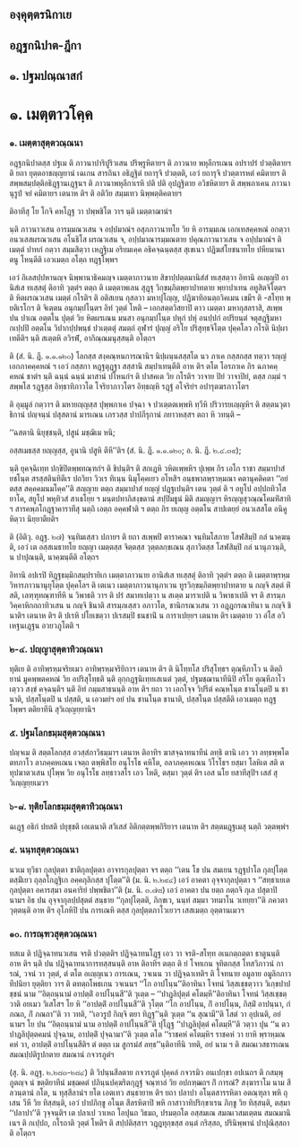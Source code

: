 <h2>องฺคุตฺตรนิกาเย</h2>
<h2>อฎฺฐกนิปาต-ฎีกา</h2>
<h2>๑. ปฐมปณฺณาสกํ</h2>
<h1>๑. เมตฺตาวโคฺค</h1>
<h3>๑. เมตฺตาสุตฺตวณฺณนา</h3>
<p> อฎฺฐกนิปาตสฺส   ปฐเม ติ ภาวนาปาริปูริวเสน ปริพฺรูหิตายฯ ติ ภาวนาย พหุลีกรเณน อปราปรํ ปวตฺติตายฯ ติ ยถา ยุตฺตอาชญฺญยานํ เฉเกน สารถินา อธิฎฺฐิตํ ยถารุจิ ปวตฺตติ, เอวํ ยถารุจิ ปวตฺตารหตํ คมิตายฯ ติ สพฺพสมฺปตฺติอธิฎฺฐานเฎฺฐนฯ ติ ภาวนาพหุลีกาเรหิ ปติ ปติ อุปฎฺฐิตาย อวิชหิตายฯ ติ สพฺพภาเคน ภาวนานุรูปํ จยํ คมิตายฯ เตนาห ติฯ ติ อติวิย สมฺมเทว นิพฺพตฺติคตายฯ</p>


<p>  ติอาทีสุ โย โกจิ คหโฎฺฐ วา ปพฺพชิโต วาฯ นฺติ เมตฺตาฌานํฯ</p>


<p>นฺติ ภาวนาวเสน อารมฺมณวเสน จ อปฺปมาณํฯ อสุภภาวนาทโย วิย หิ อารมฺมเณ เอกเทสคฺคหณํ อกตฺวา อนวเสสผรณวเสน อโนธิโส ผรณวเสน จ, อปฺปมาณารมฺมณตาย ปคุณภาวนาวเสน จ อปฺปมาณํฯ ติ เมตฺตํ ปาทกํ กตฺวา สมฺมสิตฺวา เหฎฺฐิเม อริยมเคฺค อธิคจฺฉนฺตสฺส สุเขเนว ปฎิฆสํโยชนาทโย ปหียมานา ตนู โหนฺตีติ เอวเมตฺถ อโตฺถ ทฎฺฐโพฺพฯ</p>


<p>เอวํ กิเลสปฺปหานญฺจ นิพฺพานาธิคมญฺจ เมตฺตาภาวนาย สิขาปฺปตฺตมานิสํสํ ทเสฺสตฺวา อิทานิ อเญฺญปิ อานิสํเส ทเสฺสตุํ ติอาทิ วุตฺตํฯ ตตฺถ ติ เมตฺตาพเลน สุฎฺฐุ วิกฺขมฺภิตพฺยาปาทตาย พฺยาปาเทน อทูสิตจิโตฺตฯ ติ หิตผรณวเสน เมตฺตํ  กโรติฯ ติ อติสเยน กุสลวา มหาปุโญฺญ, ปฎิฆาทิอนตฺถวิคเมน เขมีฯ ติ -สโทฺท พฺยติเรโกฯ ติ จิเตฺตน อนุกมฺปโนฺตฯ อิทํ วุตฺตํ โหติ – เอกสตฺตวิสยาปิ ตาว เมตฺตา มหากุสลราสิ, สเพฺพ ปน ปาเณ อตฺตโน ปุตฺตํ วิย หิตผรเณน มนสา อนุกมฺปโนฺต ปหุกํ ปหุํ อนปฺปกํ อปริยนฺตํ จตุสฎฺฐิมหากเปฺปปิ อตฺตโน วิปากปฺปพนฺธํ ปวเตฺตตุํ สมตฺถํ อุฬารํ ปุญฺญํ อริโย ปริสุทฺธจิโตฺต ปุคฺคโลว กโรติ นิปฺผาเทตีติฯ นฺติ สเตฺตหิ อวิรฬํ, อากิณฺณมนุสฺสนฺติ อโตฺถฯ</p>


<p>ติ (สํ. นิ. ฎี. ๑.๑.๑๒๐) โลกสฺส สงฺคณฺหนการณานิฯ นิปฺผนฺนสสฺสโต นว ภาเค กสฺสกสฺส ทตฺวา รญฺญํ เอกภาคคฺคหณํ ฯ เอวํ กสฺสกา หฎฺฐตุฎฺฐา สสฺสานิ สมฺปาเทนฺตีติ อาห ติฯ ตโต โอรภาเค กิร ฉภาคคฺคหณํ ชาตํฯ นฺติ ฉนฺนํ ฉนฺนํ มาสานํ ปโหนกํฯ ติ ปาสคเต วิย กโรติฯ วาจาย ปิยํ วาจาปิยํ, ตสฺส กมฺมํ ฯ สพฺพโส รฎฺฐสฺส อิทฺธาทิภาวโต  โจริยาภาวโตฯ อิทฺธญฺหิ รฎฺฐํ อโจริยํฯ  อปารุตฆรภาวโตฯ</p>


<p>ติ อุมฺมูลํ กตฺวาฯ ติ มหายญฺญสฺส ปุพฺพภาเค ปจฺฉา จ ปวเตฺตตเพฺพหิ ทฺวีหิ ปริวารยเญฺญหิฯ ติ สตฺตนวุตาธิกานํ ปญฺจนฺนํ ปสุสตานํ มารเณน เภรวสฺส ปาปภีรุกานํ ภยาวหสฺสฯ ตถา หิ วทนฺติ –</p>


<p>
‘‘ฉสตานิ  
นิยุชฺชนฺติ, ปสูนํ มชฺฌิเม หนิ;  
  
อสฺสเมธสฺส ยญฺญสฺส, อูนานิ ปสูหิ ตีหี’’ติฯ (สํ. นิ. ฎี. ๑.๑.๑๒๐; อ. นิ. ฎี. ๒.๔.๓๙);  
</p>
  
<p>นฺติ ยุคจฺฉิเทฺท ปกฺขิปิตพฺพทณฺฑกํฯ ติ ขิปนฺติฯ ติ สกเฎหิ วหิตเพฺพหิฯ ปุเพฺพ กิร เอโก ราชา สมฺมาปาสํ ยชโนฺต สรสฺสตินทิตีเร ปถวิยา วิวเร ทิเนฺน นิมุโคฺคเยว อโหสิฯ อนฺธพาลพฺราหฺมณา คตานุคติคตา ‘‘อยํ ตสฺส สคฺคคมนมโคฺค’’ติ สญฺญาย ตตฺถ สมฺมาปาสํ ยญฺญํ ปฎฺฐเปนฺติฯ เตน วุตฺตํ ติ ฯ อยูโป อปฺปกทิวโส ยาโค, สยูโป พหุทิวสํ สาเธโยฺย ฯ มนฺตปทาภิสงฺขตานํ สปฺปิมธูนํ มิติ สมญฺญาฯ หิรญฺญสุวณฺณโคมหิํสาทิ ฯ สารคพฺภโกฎฺฐาคาราทีสุ นตฺถิ เอตฺถ อคฺคฬาติ ฯ ตตฺถ กิร ยเญฺญ อตฺตโน สาปเตยฺยํ อนวเสสโต อนิคูหิตฺวา นิยฺยาตียติฯ</p>


<p>ติ (อิติวุ. อฎฺฐ. ๒๗) จนฺทิมเสฺสว ปภายฯ ติ ยถา สเพฺพปิ ตาราคณา จนฺทิมโสภาย โสฬสิมฺปิ กลํ นาคฺฆนฺติ, เอวํ เต อสฺสเมธาทโย ยญฺญา เมตฺตสฺส จิตฺตสฺส วุตฺตลกฺขเณน สุภาวิตสฺส โสฬสิมฺปิ กลํ นานุภวนฺติ, น ปาปุณนฺติ, นาคฺฆนฺตีติ อโตฺถฯ</p>


<p>อิทานิ อปเรปิ ทิฎฺฐธมฺมิกสมฺปรายิเก เมตฺตาภาวนาย อานิสํเส ทเสฺสตุํ ติอาทิ วุตฺตํฯ ตตฺถ ติ เมตฺตาพฺรหฺมวิหารภาวนานุยุโตฺต ปุคฺคโลฯ ติ เตเนว เมตฺตาภาวนานุภาเวน ทูรวิกฺขมฺภิตพฺยาปาทตาย น กญฺจิ สตฺตํ หิํสติ, เลฑฺฑุทณฺฑาทีหิ น วิพาธติ วาฯ ติ ปรํ สมาทเปตฺวา น สเตฺต มาราเปติ น วิพาธาเปติ จฯ ติ สารมฺภวิคฺคาหิกกถาทิวเสน น กญฺจิ ชินาติ สารมฺภเสฺสว อภาวโต, ชานิกรณวเสน วา อฎฺฎกรณาทินา น กญฺจิ ชินาติฯ เตนาห ติฯ ติ ปเรหิ ปโยเชตฺวา ปเรสมฺปิ ธนชานิํ น การาเปยฺยฯ เตนาห ติฯ เมตฺตาย วา อํโส อวิเหฐนเฎฺฐน อวยวภูโตติ ฯ</p>

</p>


<h3>๒-๔. ปญฺญาสุตฺตาทิวณฺณนา</h3>
<p> ทุติเย  ติ อาทิพฺรหฺมจริยเมว อาทิพฺรหฺมจริยิกาฯ เตนาห ติฯ ติ นิโทฺทโส ปริสุโทฺธฯ ตุณฺหีภาโว น ติตฺถิยานํ มูคพฺพตคหณํ วิย อปริสุโทฺธติ นฺติ อุกฺกฎฺฐนิเทฺทเสเนตํ วุตฺตํ, ปฐมชฺฌานาทีนิปิ อริโย ตุณฺหีภาโวเตฺวว สงฺขํ  คจฺฉนฺติฯ นฺติ อิทํ กมฺมสาธนนฺติ อาห ติฯ ยถา วา เอกโจฺจ วิปรีตํ คณฺหโนฺต ชานโนฺตปิ น ชานาติ, ปสฺสโนฺตปิ น ปสฺสติ, น เอวมยํฯ อยํ ปน ชานโนฺต ชานาติ, ปสฺสโนฺต ปสฺสตีติ เอวเมตฺถ ทฎฺฐโพฺพฯ ตติยาทีนิ สุวิเญฺญยฺยานิฯ</p>

</p>


<h3>๕. ปฐมโลกธมฺมสุตฺตวณฺณนา</h3>
<p> ปญฺจเม ติ สตฺตโลกสฺส อวสฺสํภาวิธมฺมาฯ เตนาห ติอาทิฯ ฆาสจฺฉาทนาทีนํ ลทฺธิ  ตานิ เอว วา ลทฺธพฺพโต  ตทภาโว  ลาภคฺคหเณน เจตฺถ ตพฺพิสโย อนุโรโธ คหิโต, อลาภคฺคหเณน วิโรโธฯ ยสฺมา โลหิเต สติ ตทุปฆาตวเสน ปุโพฺพ วิย อนุโรโธ ลทฺธาวสโร เอว โหติ, ตสฺมา วุตฺตํ ติฯ เอส นโย ยสาทีสุปิฯ เสสํ สุวิเญฺญยฺยเมวฯ</p>

</p>


<h3>๖-๘. ทุติยโลกธมฺมสุตฺตาทิวณฺณนา</h3>
<p> ฉเฎฺฐ อธิกํ ปยสติ ปยุชฺชติ เอเตนาติ  สวิเสสํ อิติกตฺตพฺพกิริยาฯ เตนาห ติฯ สตฺตมฎฺฐเมสุ นตฺถิ วตฺตพฺพํฯ</p>

</p>


<h3>๙. นนฺทสุตฺตวณฺณนา</h3>
<p> นวเม  ทุวิธา กุลปุตฺตา ชาติกุลปุตฺตา อาจารกุลปุตฺตา จฯ ตตฺถ ‘‘เตน โข ปน สมเยน รฎฺฐปาโล กุลปุโตฺต ตสฺมิํเยว ถุลฺลโกฎฺฐิเก  อคฺคกุลิกสฺส ปุโตฺต’’ติ (ม. นิ. ๒.๒๙๔) เอวํ อาคตา อุจฺจากุลปุตฺตา ฯ ‘‘สทฺธาเยเต กุลปุตฺตา อคารสฺมา อนคาริยํ ปพฺพชิตา’’ติ (ม. นิ. ๓.๗๘) เอวํ อาคตา ปน ยตฺถ กตฺถจิ กุเล ปสุตาปิ  นามฯ อิธ ปน อุจฺจากุลปฺปสุตตํ สนฺธาย ‘‘กุลปุโตฺตติ, ภิกฺขเว, นนฺทํ สมฺมา วทมาโน วเทยฺยา’’ติ ภควตา วุตฺตนฺติ อาห ติฯ อุโภหิปิ ปน การเณหิ ตสฺส กุลปุตฺตภาโวเยวฯ เสสเมตฺถ อุตฺตานเมวฯ</p>

</p>


<h3>๑๐. การณฺฑวสุตฺตวณฺณนา</h3>
<p> ทสเม ติ ปฎิจฺฉาทนวเสน จรติ ปวตฺตติฯ ปฎิจฺฉาทนโฎฺฐ เอว วา จรติ-สโทฺท อเนกตฺถตฺตา ธาตูนนฺติ อาห ติฯ นฺติ ปน ปฎิจฺฉาทนาการทสฺสนนฺติ อาห ติอาทิฯ ตตฺถ ติ ยํ โจทเกน จุทิตกสฺส โทสวิภาวนํ การณํ, วจนํ วา วุตฺตํ, ตํ ตโต อเญฺญเนว การเณน, วจเนน วา ปฎิจฺฉาเทติฯ ติ โจทนาย อมูลาย อมูลิกภาวทีปนิยา ยุตฺติยา วาฯ ติ ตทตฺถโพธเกน วจเนนฯ ‘‘โก อาปโนฺน’’ติอาทินา โจทนํ วิสฺสเชฺชตฺวาว วิเกฺขปาปชฺชนํ  นาม ‘‘อิตฺถนฺนามํ อาปตฺติํ อาปโนฺนสี’’ติ วุเตฺต – ‘‘ปาฎลิปุตฺตํ คโตมฺหี’’ติอาทินา โจทนํ วิสฺสเชฺชตฺวาติ อยเมว วิเสโสฯ โย หิ ‘‘อาปตฺติํ อาปโนฺนสี’’ติ วุโตฺต ‘‘โก อาปโนฺน, กิํ อาปโนฺน, กิสฺมิํ อาปนฺนา, กํ ภณถ, กิํ ภณถา’’ติ วา วทติ, ‘‘เอวรูปํ กิญฺจิ ตยา ทิฎฺฐ’’นฺติ วุเตฺต ‘‘น สุณามี’’ติ โสตํ วา อุปเนติ, อยํ  นามฯ โย ปน ‘‘อิตฺถนฺนามํ นาม อาปตฺติํ อาปโนฺนสี’’ติ ปุโฎฺฐ ‘‘ปาฎลิปุตฺตํ คโตมฺหี’’ติ วตฺวา ปุน ‘‘น ตว ปาฎลิปุตฺตคมนํ ปุจฺฉาม, อาปตฺติํ ปุจฺฉามา’’ติ วุเตฺต ตโต ‘‘ราชคหํ คโตมฺหิฯ ราชคหํ วา ยาหิ พฺราหฺมณคหํ วา, อาปตฺติํ อาปโนฺนสีติฯ ตํ ตตฺถ เม สูกรมํสํ ลทฺธ’’นฺติอาทีนิ วทติ, อยํ  นาม ฯ ติ สมณเวสธารเณน สมณปฺปติรูปกตาย สมณานํ กจวรภูตํฯ</p>


<p>  (สุ. นิ. อฎฺฐ. ๒.๒๘๓-๒๘๔) ติ วิปนฺนสีลตาย กจวรภูตํ ปุคฺคลํ กจวรมิว อนเปกฺขา อปเนถฯ ติ กสมฺพุภูตญฺจ นํ ขตฺติยาทีนํ มชฺฌคตํ ปภินฺนปคฺฆริตกุฎฺฐํ จณฺฑาลํ วิย อปกฑฺฒถฯ กิํ การณํ? สงฺฆาราโม นาม สีลวนฺตานํ กโต, น ทุสฺสีลานํฯ ยโต เอตเทว สนฺธายาห ติฯ ยถา ปลาปา อโนฺตสารรหิตา อตณฺฑุลา พหิ ถุเสน วีหี วิย ทิสฺสนฺติ, เอวํ ปาปภิกฺขู อโนฺต สีลรหิตาปิ พหิ กาสาวาทิปริกฺขาเรน ภิกฺขู วิย ทิสฺสนฺติ, ตสฺมา ‘‘ปลาปา’’ติ วุจฺจนฺติฯ เต ปลาเป วาเหถ โอปุนถ วิธมถ, ปรมตฺถโต อสฺสมเณ สมณเวสมเตฺตน สมณมานิเนฯ ติ กเปฺปถ, กโรถาติ วุตฺตํ โหติฯ ติ สปฺปติสฺสาฯ วฎฺฎทุกฺขสฺส อนฺตํ กริสฺสถ, ปรินิพฺพานํ ปาปุณิสฺสถาติ อโตฺถฯ</p>

</p>

</p>





